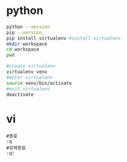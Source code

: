 # python

```bash
python --version
pip --version
pip install virtualenv #install virtualenv
mkdir workspace
cd workspace
pwd

#create virtualenv
virtualenv venv
#enter virtualenv
source venv/bin/activate
#exit virtualenv
deactivate
```

# vi
```
#종료
:q
#강제종료
:q!
```
<!--stackedit_data:
eyJoaXN0b3J5IjpbMTg1NzkwNjAwNyw0ODg5NTQ2ODksLTEyND
MwNDQ4MDksLTYzMzU0MDc3NCwxMTYzNjg3NzgzXX0=
-->